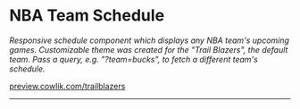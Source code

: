 # NBA Team Schedule

_Responsive schedule component which displays any NBA team's upcoming games. Customizable theme was created for the "Trail Blazers", the default team. Pass a query, e.g. "?team=bucks", to fetch a different team's schedule._

[preview.cowlik.com/trailblazers](http://preview.cowlik.com/trailblazers)

---

